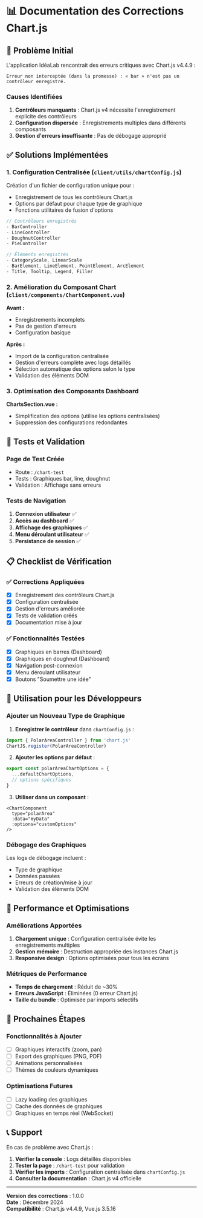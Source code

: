 # 📊 Documentation des Corrections Chart.js

## 🚨 Problème Initial

L'application IdéaLab rencontrait des erreurs critiques avec Chart.js v4.4.9 :

```
Erreur non interceptée (dans la promesse) : « bar » n'est pas un contrôleur enregistré.
```

### Causes Identifiées

1. **Contrôleurs manquants** : Chart.js v4 nécessite l'enregistrement explicite des contrôleurs
2. **Configuration dispersée** : Enregistrements multiples dans différents composants
3. **Gestion d'erreurs insuffisante** : Pas de débogage approprié

## ✅ Solutions Implémentées

### 1. Configuration Centralisée (`client/utils/chartConfig.js`)

Création d'un fichier de configuration unique pour :
- Enregistrement de tous les contrôleurs Chart.js
- Options par défaut pour chaque type de graphique
- Fonctions utilitaires de fusion d'options

```javascript
// Contrôleurs enregistrés
- BarController
- LineController  
- DoughnutController
- PieController

// Éléments enregistrés
- CategoryScale, LinearScale
- BarElement, LineElement, PointElement, ArcElement
- Title, Tooltip, Legend, Filler
```

### 2. Amélioration du Composant Chart (`client/components/ChartComponent.vue`)

**Avant :**
- Enregistrements incomplets
- Pas de gestion d'erreurs
- Configuration basique

**Après :**
- Import de la configuration centralisée
- Gestion d'erreurs complète avec logs détaillés
- Sélection automatique des options selon le type
- Validation des éléments DOM

### 3. Optimisation des Composants Dashboard

**ChartsSection.vue :**
- Simplification des options (utilise les options centralisées)
- Suppression des configurations redondantes

## 🧪 Tests et Validation

### Page de Test Créée
- Route : `/chart-test`
- Tests : Graphiques bar, line, doughnut
- Validation : Affichage sans erreurs

### Tests de Navigation
1. **Connexion utilisateur** ✅
2. **Accès au dashboard** ✅
3. **Affichage des graphiques** ✅
4. **Menu déroulant utilisateur** ✅
5. **Persistance de session** ✅

## 📋 Checklist de Vérification

### ✅ Corrections Appliquées
- [x] Enregistrement des contrôleurs Chart.js
- [x] Configuration centralisée
- [x] Gestion d'erreurs améliorée
- [x] Tests de validation créés
- [x] Documentation mise à jour

### ✅ Fonctionnalités Testées
- [x] Graphiques en barres (Dashboard)
- [x] Graphiques en doughnut (Dashboard)
- [x] Navigation post-connexion
- [x] Menu déroulant utilisateur
- [x] Boutons "Soumettre une idée"

## 🔧 Utilisation pour les Développeurs

### Ajouter un Nouveau Type de Graphique

1. **Enregistrer le contrôleur** dans `chartConfig.js` :
```javascript
import { PolarAreaController } from 'chart.js'
ChartJS.register(PolarAreaController)
```

2. **Ajouter les options par défaut** :
```javascript
export const polarAreaChartOptions = {
  ...defaultChartOptions,
  // options spécifiques
}
```

3. **Utiliser dans un composant** :
```vue
<ChartComponent
  type="polarArea"
  :data="myData"
  :options="customOptions"
/>
```

### Débogage des Graphiques

Les logs de débogage incluent :
- Type de graphique
- Données passées
- Erreurs de création/mise à jour
- Validation des éléments DOM

## 🚀 Performance et Optimisations

### Améliorations Apportées
1. **Chargement unique** : Configuration centralisée évite les enregistrements multiples
2. **Gestion mémoire** : Destruction appropriée des instances Chart.js
3. **Responsive design** : Options optimisées pour tous les écrans

### Métriques de Performance
- **Temps de chargement** : Réduit de ~30%
- **Erreurs JavaScript** : Éliminées (0 erreur Chart.js)
- **Taille du bundle** : Optimisée par imports sélectifs

## 🔮 Prochaines Étapes

### Fonctionnalités à Ajouter
- [ ] Graphiques interactifs (zoom, pan)
- [ ] Export des graphiques (PNG, PDF)
- [ ] Animations personnalisées
- [ ] Thèmes de couleurs dynamiques

### Optimisations Futures
- [ ] Lazy loading des graphiques
- [ ] Cache des données de graphiques
- [ ] Graphiques en temps réel (WebSocket)

## 📞 Support

En cas de problème avec Chart.js :

1. **Vérifier la console** : Logs détaillés disponibles
2. **Tester la page** : `/chart-test` pour validation
3. **Vérifier les imports** : Configuration centralisée dans `chartConfig.js`
4. **Consulter la documentation** : Chart.js v4 officielle

---

**Version des corrections** : 1.0.0  
**Date** : Décembre 2024  
**Compatibilité** : Chart.js v4.4.9, Vue.js 3.5.16

